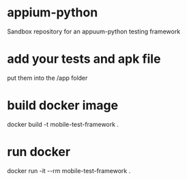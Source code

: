 # appium-python
Sandbox repository for an appuum-python testing framework

# add your tests and apk file
put them into the /app folder

# build docker image
docker build -t mobile-test-framework .

# run docker
docker run -it --rm mobile-test-framework .
